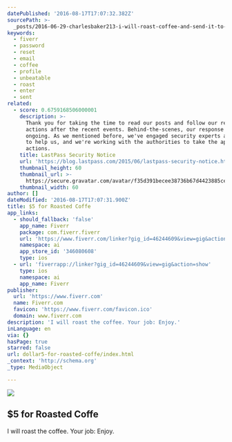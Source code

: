 ```yaml
---
datePublished: '2016-08-17T17:07:32.382Z'
sourcePath: >-
  _posts/2016-06-29-charlesbaker213-i-will-roast-coffee-and-send-it-to-you-for.md
keywords:
  - fiverr
  - password
  - reset
  - email
  - coffee
  - profile
  - unbeatable
  - roast
  - enter
  - sent
related:
  - score: 0.6759168506000001
    description: >-
      Thank you for taking the time to read our posts and follow our recommended
      actions after the recent events. Behind-the-scenes, our response has been
      ongoing. As we mentioned before, we've engaged security experts and firms
      to help us, and we're working with the authorities to take the appropriate
      actions.
    title: LastPass Security Notice
    url: 'https://blog.lastpass.com/2015/06/lastpass-security-notice.html/'
    thumbnail_height: 60
    thumbnail_url: >-
      https://secure.gravatar.com/avatar/f35d391becee38736b67d4423885cea7?s=60&d=mm&r=pg
    thumbnail_width: 60
author: []
dateModified: '2016-08-17T17:07:31.900Z'
title: $5 for Roasted Coffe
app_links:
  - should_fallback: 'false'
    app_name: Fiverr
    package: com.fiverr.fiverr
    url: 'https://www.fiverr.com/linker?gig_id=46244609&view=gig&action=show'
    namespace: ai
    app_store_id: '346080608'
    type: ios
  - url: 'fiverrapp://linker?gig_id=46244609&view=gig&action=show'
    type: ios
    namespace: ai
    app_name: Fiverr
publisher:
  url: 'https://www.fiverr.com'
  name: Fiverr.com
  favicon: 'https://www.fiverr.com/favicon.ico'
  domain: www.fiverr.com
description: 'I will roast the coffee. Your job: Enjoy.'
inLanguage: en
via: {}
hasPage: true
starred: false
url: dollar5-for-roasted-coffe/index.html
_context: 'http://schema.org'
_type: MediaObject

---
```

<article style=""><img src="https://imgflo.herokuapp.com/graph/vahj1ThiexotieMo/0da31581b6f83d7f890912fc0abab3f7/noop.jpg?input=https%3A%2F%2Fcldn0.fiverrcdn.com%2Ffiverr%2Ft_main1%2Fgigs%2F46244609%2Foriginal%2Fd394d0b5c9a808163af1dec90661120c6bcb4f94.jpg" /><h1>$5 for Roasted Coffe</h1><p>I will roast the coffee. Your job: Enjoy.</p></article>